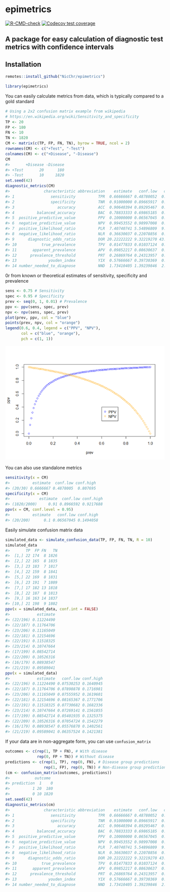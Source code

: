 
# epimetrics

<!-- badges: start -->

[![R-CMD-check](https://github.com/NicChr/epimetrics/actions/workflows/R-CMD-check.yaml/badge.svg)](https://github.com/NicChr/epimetrics/actions/workflows/R-CMD-check.yaml)
[![Codecov test
coverage](https://codecov.io/gh/NicChr/epimetrics/branch/main/graph/badge.svg)](https://app.codecov.io/gh/NicChr/epimetrics?branch=main)
<!-- badges: end -->

## A package for easy calculation of diagnostic test metrics with confidence intervals

## Installation

``` r
remotes::install_github("NicChr/epimetrics")
```

``` r
library(epimetrics)
```

You can easily calculate metrics from data, which is typically compared
to a gold standard

``` r
# Using a 2x2 confusion matrix example from wikipedia 
# https://en.wikipedia.org/wiki/Sensitivity_and_specificity
TP <- 20
FP <- 180
FN <- 10
TN <- 1820
CM <- matrix(c(TP, FP, FN, TN), byrow = TRUE, ncol = 2)
rownames(CM) <- c("+Test", "-Test")
colnames(CM) <- c("+Disease", "-Disease")
CM
#>       +Disease -Disease
#> +Test       20      180
#> -Test       10     1820
set.seed(42)
diagnostic_metrics(CM)
#>               characteristic abbreviation    estimate   conf.low   conf.high
#> 1                sensitivity          TPR  0.66666667 0.48780052  0.80769502
#> 2                specificity          TNR  0.91000000 0.89665917  0.92176885
#> 3                   accuracy          ACC  0.90640394 0.89295467  0.91831800
#> 4          balanced_accuracy          BAC  0.78833333 0.69865185  0.85909261
#> 5  positive_predictive_value          PPV  0.10000000 0.06567045  0.14940581
#> 6  negative_predictive_value          NPV  0.99453552 0.98997008  0.99702909
#> 7  positive_likelihood_ratio          PLR  7.40740741 5.54896809  9.88826817
#> 8  negative_likelihood_ratio          NLR  0.36630037 0.22078856  0.60771246
#> 9      diagnostic_odds_ratio          DOR 20.22222222 9.32219270 43.86717642
#> 10           true_prevalence          TPV  0.01477833 0.01037124  0.02101836
#> 11       apparent_prevalence          APV  0.09852217 0.08630637  0.11225456
#> 12      prevalence_threshold          PRT  0.26869764 0.24313957  0.30216948
#> 13              youden_index          YIX  0.57666667 0.39730369  0.71818522
#> 14 number_needed_to_diagnose          NND  1.73410405 1.39239846  2.51696630
```

0r from known or theoretical estimates of sensitivity, specificity and
prevalence

``` r
sens <- 0.75 # Sensitivity
spec <- 0.95 # Specificity
prev <- seq(0, 1, 0.01) # Prevalence
ppv <- ppv(sens, spec, prev)
npv <- npv(sens, spec, prev)
plot(prev, ppv, col = "blue")
points(prev, npv, col = "orange")
legend(0.6, 0.4, legend = c("PPV", "NPV"),
       col = c("blue", "orange"),
       pch = c(1, 1))
```

![](man/figures/README-predictive_value-1.png)<!-- -->

You can also use standalone metrics

``` r
sensitivity(x = CM)
#>          estimate  conf.low conf.high
#> (20/30) 0.6666667 0.4878005  0.807695
specificity(x = CM)
#>             estimate  conf.low conf.high
#> (1820/2000)     0.91 0.8966592 0.9217688
ppv(x = CM, conf.level = 0.95)
#>          estimate   conf.low conf.high
#> (20/200)      0.1 0.06567045 0.1494058
```

Easily simulate confusion matrix data

``` r
simulated_data <- simulate_confusion_data(TP, FP, FN, TN, R = 10)
simulated_data
#>       TP  FP FN   TN
#>  [1,] 22 174  8 1826
#>  [2,] 22 165  8 1835
#>  [3,] 23 183  7 1817
#>  [4,] 22 159  8 1841
#>  [5,] 22 169  8 1831
#>  [6,] 23 191  7 1809
#>  [7,] 17 182 13 1818
#>  [8,] 22 187  8 1813
#>  [9,] 16 163 14 1837
#> [10,] 21 198  9 1802
ppv(x = simulated_data, conf.int = FALSE)
#>            estimate
#> (22/196) 0.11224490
#> (22/187) 0.11764706
#> (23/206) 0.11165049
#> (22/181) 0.12154696
#> (22/191) 0.11518325
#> (23/214) 0.10747664
#> (17/199) 0.08542714
#> (22/209) 0.10526316
#> (16/179) 0.08938547
#> (21/219) 0.09589041
ppv(x = simulated_data)
#>            estimate   conf.low conf.high
#> (22/196) 0.11224490 0.07530253 0.1640945
#> (22/187) 0.11764706 0.07898878 0.1716981
#> (23/206) 0.11165049 0.07555952 0.1619601
#> (22/181) 0.12154696 0.08165367 0.1771706
#> (22/191) 0.11518325 0.07730682 0.1682336
#> (23/214) 0.10747664 0.07269141 0.1561055
#> (17/199) 0.08542714 0.05401935 0.1325375
#> (22/209) 0.10526316 0.07054724 0.1542279
#> (16/179) 0.08938547 0.05576870 0.1402561
#> (21/219) 0.09589041 0.06357524 0.1421381
```

If your data are in non-aggregate form, you can use `confusion_matrix`

``` r
outcomes <- c(rep(1, TP + FN), # With disease
              rep(0, FP + TN)) # Without disease
predictions <- c(rep(1, TP), rep(0, FN), # Disease group predictions
                 rep(1, FP), rep(0, TN)) # Non-disease group predictions
(cm <- confusion_matrix(outcomes, predictions))
#>           outcome
#> prediction  1    0
#>          1 20  180
#>          0 10 1820
set.seed(42)
diagnostic_metrics(cm)
#>               characteristic abbreviation    estimate   conf.low   conf.high
#> 1                sensitivity          TPR  0.66666667 0.48780052  0.80769502
#> 2                specificity          TNR  0.91000000 0.89665917  0.92176885
#> 3                   accuracy          ACC  0.90640394 0.89295467  0.91831800
#> 4          balanced_accuracy          BAC  0.78833333 0.69865185  0.85909261
#> 5  positive_predictive_value          PPV  0.10000000 0.06567045  0.14940581
#> 6  negative_predictive_value          NPV  0.99453552 0.98997008  0.99702909
#> 7  positive_likelihood_ratio          PLR  7.40740741 5.54896809  9.88826817
#> 8  negative_likelihood_ratio          NLR  0.36630037 0.22078856  0.60771246
#> 9      diagnostic_odds_ratio          DOR 20.22222222 9.32219270 43.86717642
#> 10           true_prevalence          TPV  0.01477833 0.01037124  0.02101836
#> 11       apparent_prevalence          APV  0.09852217 0.08630637  0.11225456
#> 12      prevalence_threshold          PRT  0.26869764 0.24313957  0.30216948
#> 13              youden_index          YIX  0.57666667 0.39730369  0.71818522
#> 14 number_needed_to_diagnose          NND  1.73410405 1.39239846  2.51696630
```
